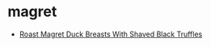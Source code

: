 # magret

 * [Roast Magret Duck Breasts With Shaved Black Truffles](index/r/roast-magret-duck-breasts-with-shaved-black-truffles-233930.json)
